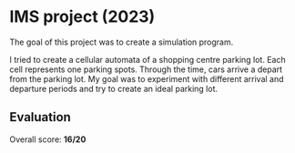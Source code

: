 # IMS project (2023)

The goal of this project was to create a simulation program.

I tried to create a cellular automata of a shopping centre parking lot. Each cell represents one parking spots.
Through the time, cars arrive a depart from the parking lot. 
My goal was to experiment with different arrival and departure periods and try to create an ideal parking lot.

## Evaluation

Overall score: **16/20**